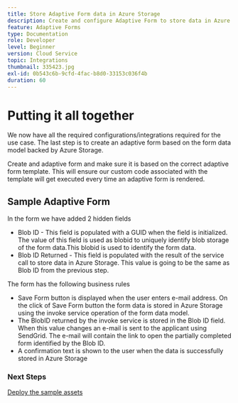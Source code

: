 ```yaml
---
title: Store Adaptive Form data in Azure Storage
description: Create and configure Adaptive Form to store data in Azure Storage
feature: Adaptive Forms
type: Documentation
role: Developer
level: Beginner
version: Cloud Service
topic: Integrations
thumbnail: 335423.jpg
exl-id: 0b543c6b-9cfd-4fac-b8d0-33153c036f4b
duration: 60
---
```

# Putting it all together

We now have all the required configurations/integrations required for the use case. The last step is to create an adaptive form based on the form data model backed by Azure Storage.

Create and adaptive form and make sure it is based on the correct adaptive form template. This will ensure our custom code associated with the template will get executed every time an adaptive form is rendered.

## Sample Adaptive Form

In the form we have added 2 hidden fields

* Blob ID - This field is populated with a GUID when the field is initialized. The value of this field is used as blobid to uniquely identify blob storage of the form data.This blobid is used to identify the form data.
* Blob ID Returned - This field is populated with the result of the service call to store data in Azure Storage. This value is going to be the same as Blob ID from the previous step.

The form has the following business rules

* Save Form button is displayed when the user enters e-mail address. On the click of Save Form button the form data is stored in Azure Storage using the invoke service operation of the form data model.
* The BlobID returned by the invoke service is stored in the Blob ID field. When this value changes an e-mail is sent to the applicant using SendGrid. The e-mail will contain the link to open the partially completed form identified by the Blob ID.
* A confirmation text is shown to the user when the data is successfully stored in Azure Storage

### Next Steps

[Deploy the sample assets](./deploy-sample-assets.md)
